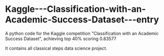 # Kaggle---Classification-with-an-Academic-Success-Dataset---entry
A python code for the Kaggle competition "Classification with an Academic Success Dataset", achieving top 40% scoring 0.83577

It contains all classical steps data science project.

